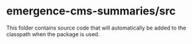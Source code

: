 # emergence-cms-summaries/src

This folder contains source code that will automatically be added to the classpath when
the package is used.
